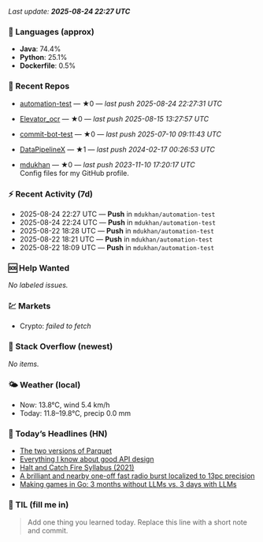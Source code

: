 

<!-- DAILY-SECTION:START -->
_Last update: **2025-08-24 22:27 UTC**_


### 🧪 Languages (approx)
- **Java**: 74.4%
- **Python**: 25.1%
- **Dockerfile**: 0.5%

### 🔧 Recent Repos
- [automation-test](https://github.com/mdukhan/automation-test) — ★0 — _last push 2025-08-24 22:27:31 UTC_  
  
- [Elevator_ocr](https://github.com/mdukhan/Elevator_ocr) — ★0 — _last push 2025-08-15 13:27:57 UTC_  
  
- [commit-bot-test](https://github.com/mdukhan/commit-bot-test) — ★0 — _last push 2025-07-10 09:11:43 UTC_  
  
- [DataPipelineX](https://github.com/mdukhan/DataPipelineX) — ★1 — _last push 2024-02-17 00:26:53 UTC_  
  
- [mdukhan](https://github.com/mdukhan/mdukhan) — ★0 — _last push 2023-11-10 17:20:17 UTC_  
  Config files for my GitHub profile.

### ⚡ Recent Activity (7d)
- 2025-08-24 22:27 UTC — **Push** in `mdukhan/automation-test`
- 2025-08-24 22:24 UTC — **Push** in `mdukhan/automation-test`
- 2025-08-22 18:28 UTC — **Push** in `mdukhan/automation-test`
- 2025-08-22 18:21 UTC — **Push** in `mdukhan/automation-test`
- 2025-08-22 18:09 UTC — **Push** in `mdukhan/automation-test`

### 🆘 Help Wanted
_No labeled issues._

### 💹 Markets
- Crypto: _failed to fetch_

### 🧩 Stack Overflow (newest)
_No items._

### 🌤️ Weather (local)
- Now: 13.8°C, wind 5.4 km/h
- Today: 11.8–19.8°C, precip 0.0 mm

### 📰 Today’s Headlines (HN)
- [The two versions of Parquet](https://www.spacex.com/launches/starship-flight-10)
- [Everything I know about good API design](https://www.jeronimo.dev/the-two-versions-of-parquet/)
- [Halt and Catch Fire Syllabus (2021)](https://www.seangoedecke.com/good-api-design/)
- [A brilliant and nearby one-off fast radio burst localized to 13pc precision](https://bits.ashleyblewer.com/halt-and-catch-fire-syllabus/)
- [Making games in Go: 3 months without LLMs vs. 3 days with LLMs](https://iopscience.iop.org/article/10.3847/2041-8213/adf62f)

### 🧠 TIL (fill me in)
> Add one thing you learned today. Replace this line with a short note and commit.

<!-- DAILY-SECTION:END -->
